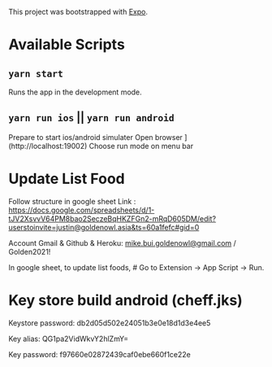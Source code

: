This project was bootstrapped with [Expo](https://github.com/expo/expo).

# Available Scripts

## `yarn start`

Runs the app in the development mode.<br>

## `yarn run ios` || `yarn run android`

Prepare to start ios/android simulater
Open browser ](http://localhost:19002)
Choose run mode on menu bar


# Update List Food
Follow structure in google sheet
Link : https://docs.google.com/spreadsheets/d/1-tJV2XsvvV64PM8bao2SeczeBqHKZFGn2-mRqD605DM/edit?userstoinvite=justin@goldenowl.asia&ts=60a1fefc#gid=0

Account Gmail & Github & Heroku: mike.bui.goldenowl@gmail.com / Golden2021!

In google sheet, to update list foods, # Go to Extension -> App Script -> Run.




# Key store build android (cheff.jks)
Keystore password: db2d05d502e24051b3e0e18d1d3e4ee5

Key alias:         QG1pa2VidWkvY2hlZmY=

Key password:      f97660e02872439caf0ebe660f1ce22e
